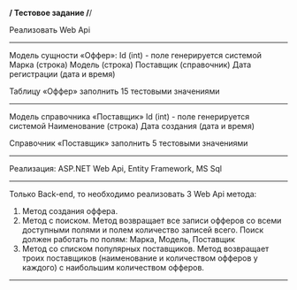 ****************************/
Тестовое задание
/****************************/

Реализовать Web Api

----------------------------------------------------------------

Модель сущности «Оффер»:
Id (int) - поле генерируется системой
Марка (строка)
Модель (строка)
Поставщик (справочник)
Дата регистрации (дата и время)

Таблицу «Оффер» заполнить 15 тестовыми значениями

----------------------------------------------------------------

Модель справочника «Поставщик»
Id (int)  - поле генерируется системой
Наименование (строка)
Дата создания (дата и время)

Справочник «Поставщик» заполнить 5 тестовыми значениями

----------------------------------------------------------------

Реализация:
ASP.NET Web Api, Entity Framework, MS Sql

----------------------------------------------------------------

Только Back-end, то необходимо реализовать 3 Web Api метода:

1) Метод создания оффера.
2) Метод с поиском. Метод возвращает все записи офферов со всеми доступными полями и полем количество записей всего. Поиск должен работать по полям: Марка, Модель, Поставщик
3) Метод со списком популярных поставщиков. Метод возвращает троих поставщиков (наименование и количеством офферов у каждого) с наибольшим количеством офферов.

----------------------------------------------------------------
